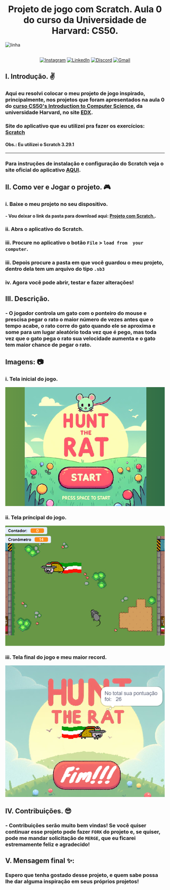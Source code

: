 <!--Título do repositório-->
# <center>Projeto de jogo com Scratch. Aula 0 do curso da Universidade de Harvard: CS50.</center>
<img src="https://user-images.githubusercontent.com/73097560/115834477-dbab4500-a447-11eb-908a-139a6edaec5c.gif" alt = linha ><br><br>
<div align="center">
<!--Links Nick-->

[![Instagram](https://img.shields.io/badge/Instagram-%23E4405F.svg?logo=Instagram&logoColor=white)](https://www.instagram.com/nick_ksc/) 
[![LinkedIn](https://img.shields.io/badge/LinkedIn-%230077B5.svg?logo=linkedin&logoColor=white)](https://www.linkedin.com/in/n%C3%ADcolas-kawan-06ab3a2a5/)
[![Discord](https://img.shields.io/badge/Discord-%237289DA.svg?logo=discord&logoColor=white)](https://discordapp.com/users/dev.nick_57071)
[![Gmail](https://img.shields.io/badge/Gmail-%23ea4325.svg?logo=Gmail&logoColor=white)](https://mail.google.com/mail/u/1/#sent?compose=CllgCJqbQBpcJbFmWZtJHnhGCGzwlKwJQMlmdCctbtknXBvTLrcQRmqLjlLCzVJtGLWsTBpltHL)
</div>
<!--Intro-->
<h2>I. Introdução. ✌️</h2>

### Aqui eu resolvi colocar o meu projeto de jogo inspirado, principalmente, nos projetos que foram apresentados na aula 0 do [curso CS50's Introduction to Computer Science](https://learning.edx.org/course/course-v1:HarvardX+CS50+X/home), da universidade Harvard, no site [EDX](https://www.edx.org/).
### Site do aplicativo que eu utilizei pra fazer os exercícios: [Scratch](https://scratch.mit.edu/download)
#### Obs.: Eu utilizei o Scratch 3.29.1
---

### Para instruções de instalação e configuração do Scratch veja o site oficial do aplicativo [AQUI](https://scratch.mit.edu/download).

<!--Instruções-->
<h2>II. Como ver e Jogar o projeto. 🎮</h2>

###  i. Baixe o meu projeto no seu dispositivo.
#### - Vou deixar o link da pasta para download aqui: [Projeto com Scratch.](https://github.com/DevNicolask/Project.Scratch/blame/main/Jogo%20de%20ca%C3%A7a%20ao%20rato.sb3).
###  ii. Abra o aplicativo do Scratch.
### iii. Procure no aplicativo o botão `File` > `load from  your computer`.
### iii. Depois procure a pasta em que você guardou o meu projeto, dentro dela tem um arquivo do tipo `.sb3`
### iv. Agora você pode abrir, testar e fazer alterações!

<!--descrição-->
<h2>III. Descrição. </h2>

### - O jogador controla um gato com o ponteiro do mouse e prescisa pegar o rato o maior número de vezes antes que o tempo acabe, o rato corre do gato quando ele se aproxima e some para um lugar aleatório toda vez que é pego, mas toda vez que o gato pega o rato sua velocidade aumenta e o gato tem maior chance de pegar o rato.

<!--Início de Imagens-->
<h2> Imagens: 📷</h2>

### i. Tela inicial do jogo.
<img src="prints/capturadetela1.png" alt="Tela inicial do jogo.">

### ii. Tela príncipal do jogo.
<img src="prints/capturadetela2.png" alt="Tela inicial do jogo.">

### iii. Tela final do jogo e meu maior record.
<img src="prints/capturadetela3.png" alt="Tela inicial do jogo.">
<!--Fim de Imagens-->

<!--Contribuições-->
<h2>IV. Contribuições. 😎</h2>

### - Contribuições serão muito bem vindas! Se você quiser continuar esse projeto pode fazer `FORK` do projeto e, se quiser, pode me mandar solicitação de `MERGE`, que eu ficarei estremamente feliz e agradecido! 

<!--Ideias-->
<h2>V. Mensagem final ✨: </h2>

### Espero que tenha gostado desse projeto, e quem sabe possa lhe dar alguma inspiração em seus próprios projetos!
